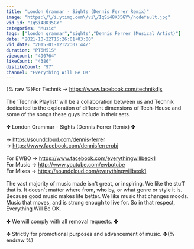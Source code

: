 ```yaml
---
title: "London Grammar - Sights (Dennis Ferrer Remix)"
image: "https:\/\/i.ytimg.com\/vi\/IqSi48K35GY\/hqdefault.jpg"
vid_id: "IqSi48K35GY"
categories: "Music"
tags: ["london grammar","sights","Dennis Ferrer (Musical Artist)"]
date: "2021-10-22T15:26:01+03:00"
vid_date: "2015-01-12T22:07:44Z"
duration: "PT6M51S"
viewcount: "490764"
likeCount: "4386"
dislikeCount: "97"
channel: "Everything Will Be OK"
---
```

{% raw %}For Technik → <a rel="nofollow" target="blank" href="https://www.facebook.com/technikdjs">https://www.facebook.com/technikdjs</a><br /><br />The 'Technik Playlist' will be a collaboration between us and Technik dedicated to the exploration of different dimensions of Tech-House and some of the songs these guys include in their sets.<br /><br />✤ London Grammar - Sights (Dennis Ferrer Remix) ✤<br /><br />→ <a rel="nofollow" target="blank" href="https://soundcloud.com/dennis-ferrer">https://soundcloud.com/dennis-ferrer</a><br />→ <a rel="nofollow" target="blank" href="https://www.facebook.com/dennisferrerobj">https://www.facebook.com/dennisferrerobj</a><br /><br />For EWBO → <a rel="nofollow" target="blank" href="https://www.facebook.com/everythingwillbeok1">https://www.facebook.com/everythingwillbeok1</a><br />For Music → <a rel="nofollow" target="blank" href="http://www.youtube.com/ewbotube">http://www.youtube.com/ewbotube</a><br />For Mixes → <a rel="nofollow" target="blank" href="https://soundcloud.com/everythingwillbeok1">https://soundcloud.com/everythingwillbeok1</a><br /><br />The vast majority of music made isn't great, or inspiring. We like the stuff that is. It doesn't matter where from, who by, or what genre or style it is. Because good music makes life better. We like music that changes moods. Music that moves, and is strong enough to live for. So in that respect, Everything Will Be OK.<br /><br />✤ We will comply with all removal requests. ✤<br /><br />✤ Strictly for promotional purposes and advancement of music. ✤{% endraw %}
